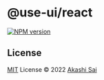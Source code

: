 # @use-ui/react

[![NPM version](https://img.shields.io/npm/v/@use-ui/react?color=a1b858&label=)](https://www.npmjs.com/package/@use-ui/react)

## License

[MIT](./LICENSE) License © 2022 [Akashi Sai](https://github.com/akashigakki)
